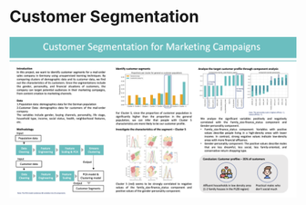 # Customer Segmentation

![data_story.png](https://github.com/esther119/Customer_segmentation/blob/main/data_story.png)
